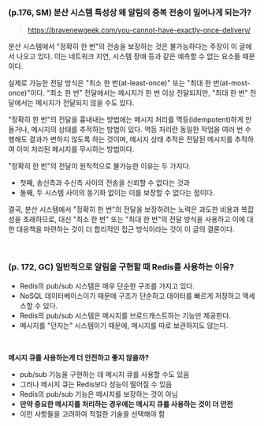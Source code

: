 ### (p.176, SM) 분산 시스템 특성상 왜 알림의 중복 전송이 일어나게 되는가?

> https://bravenewgeek.com/you-cannot-have-exactly-once-delivery/

분산 시스템에서 "정확히 한 번"의 전송을 보장하는 것은 불가능하다는 주장이 이 글에서 나오고 있다. 이는 네트워크 지연, 시스템 장애 등과 같은 예측할 수 없는 요소들 때문이다.

실제로 가능한 전달 방식은 "최소 한 번(at-least-once)" 또는 "최대 한 번(at-most-once)"이다. "최소 한 번" 전달에서는 메시지가 한 번 이상 전달되지만, "최대 한 번" 전달에서는 메시지가 전달되지 않을 수도 있다.

"정확히 한 번"의 전달을 흉내내는 방법에는 메시지 처리를 멱등(idempotent)하게 만들거나, 메시지의 상태를 추적하는 방법이 있다. 멱등 처리란 동일한 작업을 여러 번 수행해도 결과가 변하지 않도록 하는 것이며, 메시지 상태 추적은 전달된 메시지를 추적하여 이미 처리된 메시지를 무시하는 방법이다.

"정확히 한 번"의 전달이 원칙적으로 불가능한 이유는 두 가지다.

-   첫째, 송신측과 수신측 사이의 전송을 신뢰할 수 없다는 것과
-   둘째, 두 시스템 사이의 동기화 없이는 이를 보장할 수 없다는 점이다.

결국, 분산 시스템에서 "정확히 한 번"의 전달을 보장하려는 노력은 과도한 비용과 복잡성을 초래하므로, 대신 "최소 한 번" 또는 "최대 한 번"의 전달 방식을 사용하고 이에 대한 대응책을 마련하는 것이 더 합리적인 접근 방식이라는 것이 이 글의 결론이다.

<br/>

### (p. 172, GC) 일반적으로 알림을 구현할 때 Redis를 사용하는 이유?

-   Redis의 pub/sub 시스템은 매우 단순한 구조를 가지고 있다.
-   NoSQL 데이터베이스이기 때문에 구조가 단순하고 데이터를 빠르게 저장하고 액세스할 수 있다.
-   Redis의 pub/sub 시스템은 메시지를 브로드캐스트하는 기능만 제공한다.
-   메시지를 "던지는" 시스템이기 때문에, 메시지를 따로 보관하지도 않는다.

<br/>

**메시지 큐를 사용하는게 더 안전하고 좋지 않을까?**

-   pub/sub 기능을 구현하는 데 메시지 큐를 사용할 수도 있음
-   그러나 메시지 큐는 Redis보다 성능이 떨어질 수 있음
-   Redis의 pub/sub 기능은 메시지를 보장하는 것이 아님
-   **만약 중요한 메시지를 처리하는 경우에는 메시지 큐를 사용하는 것이 더 안전**
-   이런 사항들을 고려하여 적절한 기술을 선택해야 함
